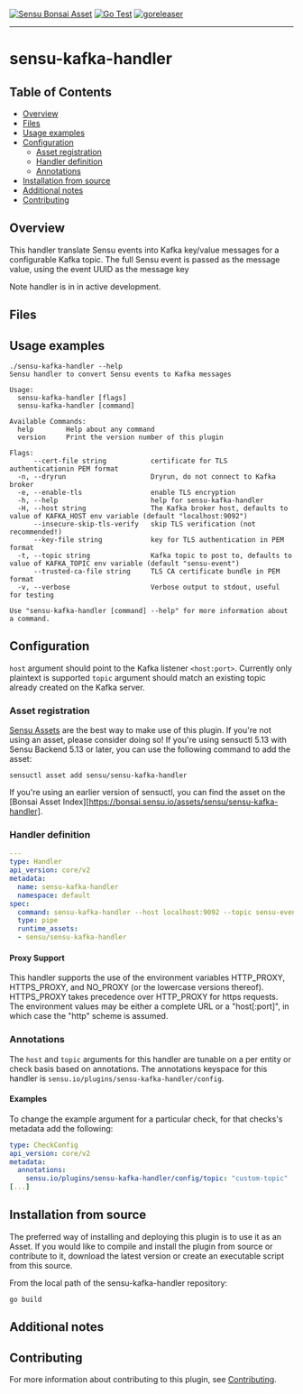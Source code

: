 [![Sensu Bonsai Asset](https://img.shields.io/badge/Bonsai-Download%20Me-brightgreen.svg?colorB=89C967&logo=sensu)](https://bonsai.sensu.io/assets/sensu/sensu-kafka-handler)
[![Go Test](https://github.com/sensu/sensu-kafka-handler/workflows/Go%20Test/badge.svg)](https://github.com/sensu/sensu-kafka-handler/actions?query=workflow%3A%22Go+Test%22)
[![goreleaser](https://github.com/sensu/sensu-kafka-handler/workflows/goreleaser/badge.svg)](https://github.com/sensu/sensu-kafka-handler/actions?query=workflow%3Agoreleaser)


***

# sensu-kafka-handler

## Table of Contents
- [Overview](#overview)
- [Files](#files)
- [Usage examples](#usage-examples)
- [Configuration](#configuration)
  - [Asset registration](#asset-registration)
  - [Handler definition](#handler-definition)
  - [Annotations](#annotations)
- [Installation from source](#installation-from-source)
- [Additional notes](#additional-notes)
- [Contributing](#contributing)

## Overview
This handler translate Sensu events into Kafka key/value messages for a configurable Kafka topic. The full Sensu event is passed as the message value, using the event UUID as the message key 

Note handler is in in active development.

## Files

## Usage examples
```
./sensu-kafka-handler --help
Sensu handler to convert Sensu events to Kafka messages

Usage:
  sensu-kafka-handler [flags]
  sensu-kafka-handler [command]

Available Commands:
  help        Help about any command
  version     Print the version number of this plugin

Flags:
      --cert-file string           certificate for TLS authenticationin PEM format
  -n, --dryrun                     Dryrun, do not connect to Kafka broker
  -e, --enable-tls                 enable TLS encryption
  -h, --help                       help for sensu-kafka-handler
  -H, --host string                The Kafka broker host, defaults to value of KAFKA_HOST env variable (default "localhost:9092")
      --insecure-skip-tls-verify   skip TLS verification (not recommended!)
      --key-file string            key for TLS authentication in PEM format
  -t, --topic string               Kafka topic to post to, defaults to value of KAFKA_TOPIC env variable (default "sensu-event")
      --trusted-ca-file string     TLS CA certificate bundle in PEM format
  -v, --verbose                    Verbose output to stdout, useful for testing

Use "sensu-kafka-handler [command] --help" for more information about a command.

```
## Configuration
`host` argument should point to the Kafka listener `<host:port>`. Currently only plaintext is supported
`topic` argument  should match an existing topic already created on the Kafka server.
 
### Asset registration

[Sensu Assets][10] are the best way to make use of this plugin. If you're not using an asset, please
consider doing so! If you're using sensuctl 5.13 with Sensu Backend 5.13 or later, you can use the
following command to add the asset:

```
sensuctl asset add sensu/sensu-kafka-handler
```

If you're using an earlier version of sensuctl, you can find the asset on the [Bonsai Asset Index][https://bonsai.sensu.io/assets/sensu/sensu-kafka-handler].


### Handler definition

```yml
---
type: Handler
api_version: core/v2
metadata:
  name: sensu-kafka-handler
  namespace: default
spec:
  command: sensu-kafka-handler --host localhost:9092 --topic sensu-events
  type: pipe
  runtime_assets:
  - sensu/sensu-kafka-handler
```

#### Proxy Support

This handler supports the use of the environment variables HTTP_PROXY,
HTTPS_PROXY, and NO_PROXY (or the lowercase versions thereof). HTTPS_PROXY takes
precedence over HTTP_PROXY for https requests.  The environment values may be
either a complete URL or a "host[:port]", in which case the "http" scheme is assumed.

### Annotations

The `host` and `topic` arguments for this handler are tunable on a per entity or check basis based on annotations.  The
annotations keyspace for this handler is `sensu.io/plugins/sensu-kafka-handler/config`.

#### Examples

To change the example argument for a particular check, for that checks's metadata add the following:

```yml
type: CheckConfig
api_version: core/v2
metadata:
  annotations:
    sensu.io/plugins/sensu-kafka-handler/config/topic: "custom-topic"
[...]
```

## Installation from source

The preferred way of installing and deploying this plugin is to use it as an Asset. If you would
like to compile and install the plugin from source or contribute to it, download the latest version
or create an executable script from this source.

From the local path of the sensu-kafka-handler repository:

```
go build
```

## Additional notes

## Contributing

For more information about contributing to this plugin, see [Contributing][1].

[1]: https://github.com/sensu/sensu-go/blob/master/CONTRIBUTING.md
[2]: https://github.com/sensu-community/sensu-plugin-sdk
[3]: https://github.com/sensu-plugins/community/blob/master/PLUGIN_STYLEGUIDE.md
[4]: https://github.com/sensu-community/handler-plugin-template/blob/master/.github/workflows/release.yml
[5]: https://github.com/sensu-community/handler-plugin-template/actions
[6]: https://docs.sensu.io/sensu-go/latest/reference/handlers/
[7]: https://github.com/sensu-community/handler-plugin-template/blob/master/main.go
[8]: https://bonsai.sensu.io/
[9]: https://github.com/sensu-community/sensu-plugin-tool
[10]: https://docs.sensu.io/sensu-go/latest/reference/assets/
